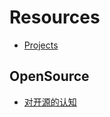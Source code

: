 # Resources

* [Projects](project/README.md) 

## OpenSource
* [对开源的认知](https://blog.csdn.net/csdnnews/article/details/86326379)
